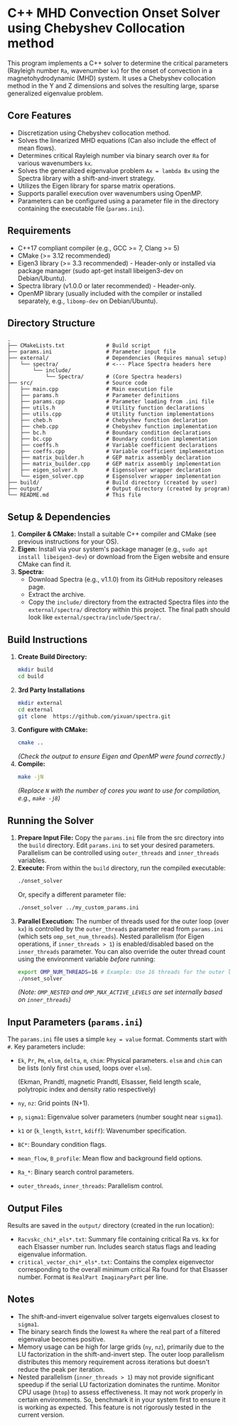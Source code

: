# C++ MHD Convection Onset Solver using Chebyshev Collocation method

This program implements a C++ solver to determine the critical parameters (Rayleigh number `Ra`, wavenumber `kx`) for the onset of convection in a magnetohydrodynamic (MHD) system. It uses a Chebyshev collocation method in the Y and Z dimensions and solves the resulting large, sparse generalized eigenvalue problem.

## Core Features

*   Discretization using Chebyshev collocation method.
*   Solves the linearized MHD equations (Can also include the effect of mean flows).
*   Determines critical Rayleigh number via binary search over `Ra` for various wavenumbers `kx`.
*   Solves the generalized eigenvalue problem `Ax = lambda Bx` using the Spectra library with a shift-and-invert strategy.
*   Utilizes the Eigen library for sparse matrix operations.
*   Supports parallel execution over wavenumbers using OpenMP.
*   Parameters can be configured using a parameter file in the directory containing the executable file (`params.ini`).

## Requirements

*   C++17 compliant compiler (e.g., GCC >= 7, Clang >= 5)
*   CMake (>= 3.12 recommended)
*   Eigen3 library (>= 3.3 recommended) - Header-only or installed via package manager (sudo apt-get install libeigen3-dev on Debian/Ubuntu).
*   Spectra library (v1.0.0 or later recommended) - Header-only.
*   OpenMP library (usually included with the compiler or installed separately, e.g., `libomp-dev` on Debian/Ubuntu).

## Directory Structure

```
.
├── CMakeLists.txt             # Build script
├── params.ini                 # Parameter input file
├── external/                  # Dependencies (Requires manual setup)
│   └── spectra/               # <--- Place Spectra headers here
│       └── include/
│           └── Spectra/       # (Core Spectra headers)
├── src/                       # Source code
│   ├── main.cpp               # Main execution file
│   ├── params.h               # Parameter definitions
│   ├── params.cpp             # Parameter loading from .ini file
│   ├── utils.h                # Utility function declarations
│   ├── utils.cpp              # Utility function implementations
│   ├── cheb.h                 # Chebyshev function declaration
│   ├── cheb.cpp               # Chebyshev function implementation
│   ├── bc.h                   # Boundary condition declarations
│   ├── bc.cpp                 # Boundary condition implementation
│   ├── coeffs.h               # Variable coefficient declarations
│   ├── coeffs.cpp             # Variable coefficient implementation
│   ├── matrix_builder.h       # GEP matrix assembly declaration
│   ├── matrix_builder.cpp     # GEP matrix assembly implementation
│   ├── eigen_solver.h         # Eigensolver wrapper declaration
│   └── eigen_solver.cpp       # Eigensolver wrapper implementation
├── build/                     # Build directory (created by user)
├── output/                    # Output directory (created by program)
└── README.md                  # This file
```


## Setup & Dependencies

1.  **Compiler & CMake:** Install a suitable C++ compiler and CMake (see previous instructions for your OS).
2.  **Eigen:** Install via your system's package manager (e.g., `sudo apt install libeigen3-dev`) or download from the Eigen website and ensure CMake can find it.
3.  **Spectra:**
    *   Download Spectra (e.g., v1.1.0) from its GitHub repository releases page.
    *   Extract the archive.
    *   Copy the `include/` directory from the extracted Spectra files *into* the `external/spectra/` directory within this project. The final path should look like `external/spectra/include/Spectra/`.

## Build Instructions

1.  **Create Build Directory:**
    ```bash
    mkdir build
    cd build
    ```
2.  **3rd Party Installations**
    ```bash
    mkdir external
    cd external
    git clone  https://github.com/yixuan/spectra.git
    ```
2.  **Configure with CMake:**
    ```bash
    cmake ..
    ```
    *(Check the output to ensure Eigen and OpenMP were found correctly.)*
3.  **Compile:**
    ```bash
    make -jN
    ```
    *(Replace `N` with the number of cores you want to use for compilation, e.g., `make -j8`)*

## Running the Solver

1.  **Prepare Input File:** Copy the `params.ini` file from the src directory into the `build` directory. Edit `params.ini` to set your desired parameters. Parallelism can be controlled using `outer_threads` and `inner_threads` variables.
2.  **Execute:** From within the `build` directory, run the compiled executable:
    ```bash
    ./onset_solver
    ```
    Or, specify a different parameter file:
    ```bash
    ./onset_solver ../my_custom_params.ini
    ```
3.  **Parallel Execution:** The number of threads used for the outer loop (over `kx`) is controlled by the `outer_threads` parameter read from `params.ini` (which sets `omp_set_num_threads`). Nested parallelism (for Eigen operations, if `inner_threads > 1`) is enabled/disabled based on the `inner_threads` parameter. You can also override the outer thread count using the environment variable *before* running:
    ```bash
    export OMP_NUM_THREADS=16 # Example: Use 16 threads for the outer loop
    ./onset_solver
    ```
    *(Note: `OMP_NESTED` and `OMP_MAX_ACTIVE_LEVELS` are set internally based on `inner_threads`)*

## Input Parameters (`params.ini`)

The `params.ini` file uses a simple `key = value` format. Comments start with `#`. Key parameters include:

*   `Ek`, `Pr`, `Pm`, `elsm`, `delta`, `m`, `chim`: Physical parameters. `elsm` and `chim` can be lists (only first `chim` used, loops over `elsm`).

     (Ekman, Prandtl, magnetic Prandtl, Elsasser, field length scale, polytropic index and density ratio respectively)
*   `ny`, `nz`: Grid points (N+1).
*   `p`, `sigma1`: Eigenvalue solver parameters (number sought near `sigma1`).
*   `k1` or (`k_length`, `kstrt`, `kdiff`): Wavenumber specification.
*   `BC*`: Boundary condition flags.
*   `mean_flow`, `B_profile`: Mean flow and background field options.
*   `Ra_*`: Binary search control parameters.
*   `outer_threads`, `inner_threads`: Parallelism control.

## Output Files

Results are saved in the `output/` directory (created in the run location):

*   `Racvskc_chi*_els*.txt`: Summary file containing critical Ra vs. kx for each Elsasser number run. Includes search status flags and leading eigenvalue information.
*   `critical_vector_chi*_els*.txt`: Contains the complex eigenvector corresponding to the overall minimum critical Ra found for that Elsasser number. Format is `RealPart ImaginaryPart` per line.

## Notes

*   The shift-and-invert eigenvalue solver targets eigenvalues closest to `sigma1`.
*   The binary search finds the lowest `Ra` where the real part of a filtered eigenvalue becomes positive.
*   Memory usage can be high for large grids (`ny`, `nz`), primarily due to the LU factorization in the shift-and-invert step. The outer loop parallelism distributes this memory requirement across iterations but doesn't reduce the peak per iteration.
*   Nested parallelism (`inner_threads > 1`) may not provide significant speedup if the serial LU factorization dominates the runtime. Monitor CPU usage (`htop`) to assess effectiveness. It may not work properly in certain environments. So, benchmark it in your system first to ensure it is working as expected. This feature is not rigorously tested in the current version.